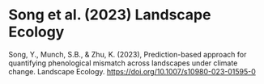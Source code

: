 # Song et al. (2023) Landscape Ecology

Song, Y., Munch, S.B., & Zhu, K. (2023), Prediction-based approach for quantifying phenological mismatch across landscapes under climate change. Landscape Ecology. https://doi.org/10.1007/s10980-023-01595-0

